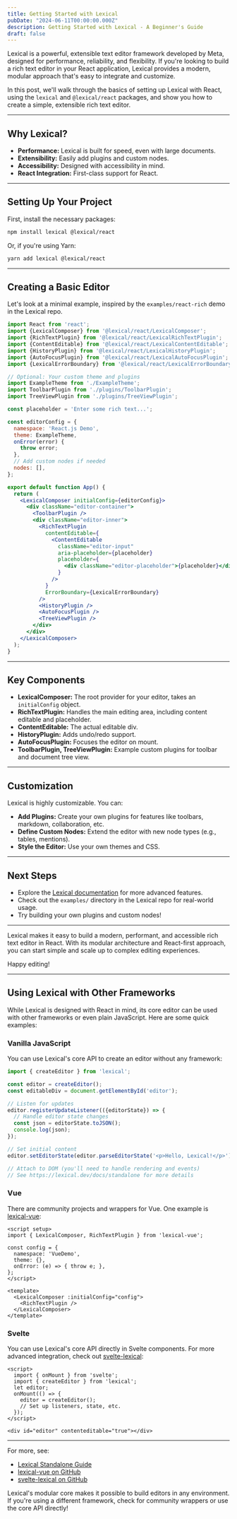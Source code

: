 ```yaml
---
title: Getting Started with Lexical
pubDate: "2024-06-11T00:00:00.000Z"
description: Getting Started with Lexical - A Beginner's Guide
draft: false
---
```


Lexical is a powerful, extensible text editor framework developed by Meta, designed for performance, reliability, and flexibility. If you're looking to build a rich text editor in your React application, Lexical provides a modern, modular approach that's easy to integrate and customize.

In this post, we'll walk through the basics of setting up Lexical with React, using the `lexical` and `@lexical/react` packages, and show you how to create a simple, extensible rich text editor.

---

## Why Lexical?

- **Performance:** Lexical is built for speed, even with large documents.
- **Extensibility:** Easily add plugins and custom nodes.
- **Accessibility:** Designed with accessibility in mind.
- **React Integration:** First-class support for React.

---

## Setting Up Your Project

First, install the necessary packages:

```bash
npm install lexical @lexical/react
```

Or, if you're using Yarn:

```bash
yarn add lexical @lexical/react
```

---

## Creating a Basic Editor

Let's look at a minimal example, inspired by the `examples/react-rich` demo in the Lexical repo.

```jsx
import React from 'react';
import {LexicalComposer} from '@lexical/react/LexicalComposer';
import {RichTextPlugin} from '@lexical/react/LexicalRichTextPlugin';
import {ContentEditable} from '@lexical/react/LexicalContentEditable';
import {HistoryPlugin} from '@lexical/react/LexicalHistoryPlugin';
import {AutoFocusPlugin} from '@lexical/react/LexicalAutoFocusPlugin';
import {LexicalErrorBoundary} from '@lexical/react/LexicalErrorBoundary';

// Optional: Your custom theme and plugins
import ExampleTheme from './ExampleTheme';
import ToolbarPlugin from './plugins/ToolbarPlugin';
import TreeViewPlugin from './plugins/TreeViewPlugin';

const placeholder = 'Enter some rich text...';

const editorConfig = {
  namespace: 'React.js Demo',
  theme: ExampleTheme,
  onError(error) {
    throw error;
  },
  // Add custom nodes if needed
  nodes: [],
};

export default function App() {
  return (
    <LexicalComposer initialConfig={editorConfig}>
      <div className="editor-container">
        <ToolbarPlugin />
        <div className="editor-inner">
          <RichTextPlugin
            contentEditable={
              <ContentEditable
                className="editor-input"
                aria-placeholder={placeholder}
                placeholder={
                  <div className="editor-placeholder">{placeholder}</div>
                }
              />
            }
            ErrorBoundary={LexicalErrorBoundary}
          />
          <HistoryPlugin />
          <AutoFocusPlugin />
          <TreeViewPlugin />
        </div>
      </div>
    </LexicalComposer>
  );
}
```

---

## Key Components

- **LexicalComposer:** The root provider for your editor, takes an `initialConfig` object.
- **RichTextPlugin:** Handles the main editing area, including content editable and placeholder.
- **ContentEditable:** The actual editable div.
- **HistoryPlugin:** Adds undo/redo support.
- **AutoFocusPlugin:** Focuses the editor on mount.
- **ToolbarPlugin, TreeViewPlugin:** Example custom plugins for toolbar and document tree view.

---

## Customization

Lexical is highly customizable. You can:

- **Add Plugins:** Create your own plugins for features like toolbars, markdown, collaboration, etc.
- **Define Custom Nodes:** Extend the editor with new node types (e.g., tables, mentions).
- **Style the Editor:** Use your own themes and CSS.

---

## Next Steps

- Explore the [Lexical documentation](https://lexical.dev/docs) for more advanced features.
- Check out the `examples/` directory in the Lexical repo for real-world usage.
- Try building your own plugins and custom nodes!

---

Lexical makes it easy to build a modern, performant, and accessible rich text editor in React. With its modular architecture and React-first approach, you can start simple and scale up to complex editing experiences.

Happy editing!

---

## Using Lexical with Other Frameworks

While Lexical is designed with React in mind, its core editor can be used with other frameworks or even plain JavaScript. Here are some quick examples:

### Vanilla JavaScript

You can use Lexical's core API to create an editor without any framework:

```js
import { createEditor } from 'lexical';

const editor = createEditor();
const editableDiv = document.getElementById('editor');

// Listen for updates
editor.registerUpdateListener(({editorState}) => {
  // Handle editor state changes
  const json = editorState.toJSON();
  console.log(json);
});

// Set initial content
editor.setEditorState(editor.parseEditorState('<p>Hello, Lexical!</p>'));

// Attach to DOM (you'll need to handle rendering and events)
// See https://lexical.dev/docs/standalone for more details
```

### Vue

There are community projects and wrappers for Vue. One example is [lexical-vue](https://github.com/lexical-vue/lexical-vue):

```vue
<script setup>
import { LexicalComposer, RichTextPlugin } from 'lexical-vue';

const config = {
  namespace: 'VueDemo',
  theme: {},
  onError: (e) => { throw e; },
};
</script>

<template>
  <LexicalComposer :initialConfig="config">
    <RichTextPlugin />
  </LexicalComposer>
</template>
```

### Svelte

You can use Lexical's core API directly in Svelte components. For more advanced integration, check out [svelte-lexical](https://github.com/lexical-svelte/svelte-lexical):

```svelte
<script>
  import { onMount } from 'svelte';
  import { createEditor } from 'lexical';
  let editor;
  onMount(() => {
    editor = createEditor();
    // Set up listeners, state, etc.
  });
</script>

<div id="editor" contenteditable="true"></div>
```

---

For more, see:
- [Lexical Standalone Guide](https://lexical.dev/docs/standalone)
- [lexical-vue on GitHub](https://github.com/lexical-vue/lexical-vue)
- [svelte-lexical on GitHub](https://github.com/lexical-svelte/svelte-lexical)

Lexical's modular core makes it possible to build editors in any environment. If you're using a different framework, check for community wrappers or use the core API directly!